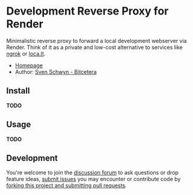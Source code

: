 # Development Reverse Proxy for Render

Minimalistic reverse proxy to forward a local development webserver via Render. Think of it as a private and low-cost alternative to services like [ngrok](https://ngrok.com) or [loca.lt](https://loca.lt).

* [Homepage](https://github.com/svoop/development-proxy-render)
* Author: [Sven Schwyn - Bitcetera](https://bitcetera.com)

## Install

**TODO**

## Usage

**TODO**

## Development

You're welcome to join the [discussion forum](https://github.com/svoop/development-proxy-render/discussions) to ask questions or drop feature ideas, [submit issues](https://github.com/svoop/development-proxy-render/issues) you may encounter or contribute code by [forking this project and submitting pull requests](https://docs.github.com/en/get-started/quickstart/fork-a-repo).
